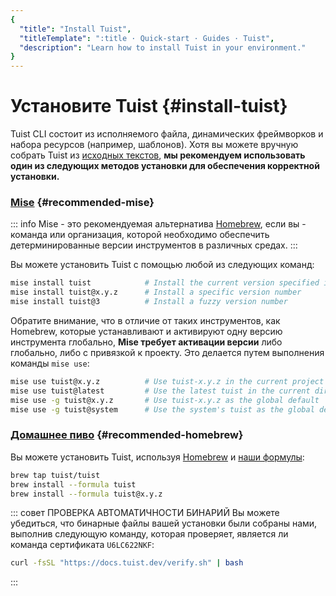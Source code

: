 ```yaml
---
{
  "title": "Install Tuist",
  "titleTemplate": ":title · Quick-start · Guides · Tuist",
  "description": "Learn how to install Tuist in your environment."
}
---
```

# Установите Tuist {#install-tuist}

Tuist CLI состоит из исполняемого файла, динамических фреймворков и набора
ресурсов (например, шаблонов). Хотя вы можете вручную собрать Tuist из [исходных
текстов](https://github.com/tuist/tuist), **мы рекомендуем использовать один из
следующих методов установки для обеспечения корректной установки.**

### <a href="https://github.com/jdx/mise">Mise</a> {#recommended-mise}

::: info Mise - это рекомендуемая альтернатива [Homebrew](https://brew.sh), если
вы - команда или организация, которой необходимо обеспечить детерминированные
версии инструментов в различных средах. :::

Вы можете установить Tuist с помощью любой из следующих команд:

```bash
mise install tuist            # Install the current version specified in .tool-versions/.mise.toml
mise install tuist@x.y.z      # Install a specific version number
mise install tuist@3          # Install a fuzzy version number
```

Обратите внимание, что в отличие от таких инструментов, как Homebrew, которые
устанавливают и активируют одну версию инструмента глобально, **Mise требует
активации версии** либо глобально, либо с привязкой к проекту. Это делается
путем выполнения команды `mise use`:

```bash
mise use tuist@x.y.z          # Use tuist-x.y.z in the current project
mise use tuist@latest         # Use the latest tuist in the current directory
mise use -g tuist@x.y.z       # Use tuist-x.y.z as the global default
mise use -g tuist@system      # Use the system's tuist as the global default
```

### <a href="https://brew.sh">Домашнее пиво</a> {#recommended-homebrew}

Вы можете установить Tuist, используя [Homebrew](https://brew.sh) и [наши
формулы](https://github.com/tuist/homebrew-tuist):

```bash
brew tap tuist/tuist
brew install --formula tuist
brew install --formula tuist@x.y.z
```

::: совет ПРОВЕРКА АВТОМАТИЧНОСТИ БИНАРИЙ Вы можете убедиться, что бинарные
файлы вашей установки были собраны нами, выполнив следующую команду, которая
проверяет, является ли команда сертификата `U6LC622NKF`:

```bash
curl -fsSL "https://docs.tuist.dev/verify.sh" | bash
```
:::
